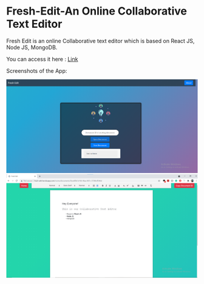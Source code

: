 # Fresh-Edit-An Online Collaborative Text Editor

Fresh Edit is an online Collaborative text editor which is based on React JS, Node JS, MongoDB.

You can access it here : [Link](https://fresh-edit.herokuapp.com/)


Screenshots of the App:

![Example](https://github.com/Shrikant991/Fresh-Edit---An-Online-Collaborative-Text-Editor/blob/master/Example_Screenshot_1.png)
![Example](https://github.com/Shrikant991/Fresh-Edit---An-Online-Collaborative-Text-Editor/blob/master/Example_Screenshot_2.png)
